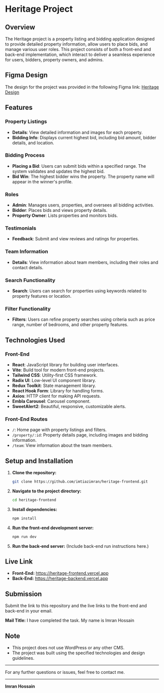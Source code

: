 
# Heritage Project

## Overview

The Heritage project is a property listing and bidding application designed to provide detailed property information, allow users to place bids, and manage various user roles. This project consists of both a front-end and back-end implementation, which interact to deliver a seamless experience for users, bidders, property owners, and admins.

## Figma Design

The design for the project was provided in the following Figma link:
[Heritage Design](https://www.figma.com/design/TWuMbKntvteNpaSPJsZEEI/Heritage-Nest(Design)?node-id=2277-2177&t=VYJcYuGl1ja8mF2D-1)

## Features

### Property Listings
- **Details**: View detailed information and images for each property.
- **Bidding Info**: Displays current highest bid, including bid amount, bidder details, and location.

### Bidding Process
- **Placing a Bid**: Users can submit bids within a specified range. The system validates and updates the highest bid.
- **Bid Win**: The highest bidder wins the property. The property name will appear in the winner's profile.

### Roles
- **Admin**: Manages users, properties, and oversees all bidding activities.
- **Bidder**: Places bids and views property details.
- **Property Owner**: Lists properties and monitors bids.

### Testimonials
- **Feedback**: Submit and view reviews and ratings for properties.

### Team Information
- **Details**: View information about team members, including their roles and contact details.

### Search Functionality
- **Search**: Users can search for properties using keywords related to property features or location.

### Filter Functionality
- **Filters**: Users can refine property searches using criteria such as price range, number of bedrooms, and other property features.

## Technologies Used

### Front-End
- **React**: JavaScript library for building user interfaces.
- **Vite**: Build tool for modern front-end projects.
- **Tailwind CSS**: Utility-first CSS framework.
- **Radix UI**: Low-level UI component library.
- **Redux Toolkit**: State management library.
- **React Hook Form**: Library for handling forms.
- **Axios**: HTTP client for making API requests.
- **Embla Carousel**: Carousel component.
- **SweetAlert2**: Beautiful, responsive, customizable alerts.

### Front-End Routes
- `/`: Home page with property listings and filters.
- `/property/:id`: Property details page, including images and bidding information.
- `/team`: View information about the team members.

## Setup and Installation

1. **Clone the repository:**
   ```bash
   git clone https://github.com/imtiazimran/heritage-frontend.git
   ```

2. **Navigate to the project directory:**
   ```bash
   cd heritage-frontend
   ```

3. **Install  dependencies:**
   ```bash
   npm install
   ```

4. **Run the front-end development server:**
   ```bash
   npm run dev
   ```


5. **Run the back-end server:**
   (Include back-end run instructions here.)

## Live Link

- **Front-End:** https://heritage-frontend.vercel.app
- **Back-End:** https://heritage-backend.vercel.app

## Submission

Submit the link to this repository and the live links to the front-end and back-end in your email.

**Mail Title:** I have completed the task. My name is Imran Hossain

## Note

- This project does not use WordPress or any other CMS.
- The project was built using the specified technologies and design guidelines.

---

For any further questions or issues, feel free to contact me.

---

**Imran Hossain**
